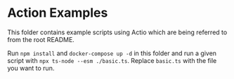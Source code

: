 # Action Examples

This folder contains example scripts using Actio which are being referred to from the root README.

Run `npm install` and `docker-compose up -d` in this folder and run a given script with `npx ts-node --esm ./basic.ts`. Replace `basic.ts` with the file you want to run.